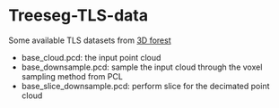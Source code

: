 # Treeseg-TLS-data
Some available TLS datasets from [3D forest](https://sourceforge.net/projects/forest3d/files/data/)

- base_cloud.pcd: the input point cloud
- base_downsample.pcd: sample the input cloud through the voxel sampling method from PCL
- base_slice_downsample.pcd: perform slice for the decimated point cloud

